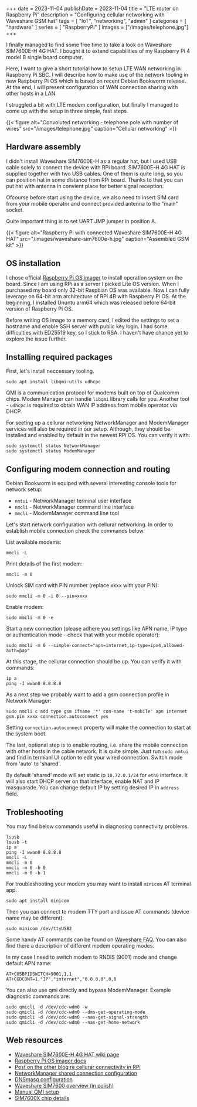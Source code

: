 +++ 
date = 2023-11-04
publishDate = 2023-11-04
title = "LTE router on Raspberry Pi"
description = "Configuring cellular networking with Waveshare GSM hat"
tags = [
  "IoT",
  "networking",
  "admin"
]
categories = [
  "hardware"
]
series = [
  "RaspberryPi"
]
images = ["/images/telephone.jpg"]
+++

I finally managed to find some free time to take a look on Waveshare SIM7600E-H 4G HAT.
I bought it to extend capabilities of my Raspberry Pi 4 model B single board computer.

Here, I want to give a short tutorial how to setup LTE WAN networking in Raspberry Pi SBC.
I will describe how to make use of the network tooling in new Raspberry Pi OS which is based on recent Debian Bookworm release.
At the end, I will present configuration of WAN connection sharing with other hosts in a LAN.

I struggled a bit with LTE modem configuration, but finally I managed to come up with the setup in three simple, fast steps.

{{< figure alt="Convoluted networking - telephone pole with number of wires" src="/images/telephone.jpg" caption="Cellular networking" >}}

## Hardware assembly

I didn't install Waveshare SIM7600E-H as a regular hat, but I used USB cable solely to connect the device with RPi board.
SIM7600E-H 4G HAT is supplied together with two USB cables. One of them is quite long, so you can position hat in some distance from RPi board.
Thanks to that you can put hat with antenna in convient place for better signal reception.

Ofcourse before start using the device, we also need to insert SIM card from your mobile operator 
and connect provided antenna to the "main" socket.

Quite important thing is to set UART JMP jumper in position A.

{{< figure alt="Raspberry Pi with connected Waveshare SIM7600E-H 4G HAT" src="/images/waveshare-sim7600e-h.jpg" caption="Assembled GSM kit" >}}

## OS installation

I chose official [Raspberry Pi OS imager](https://www.raspberrypi.com/software/) to install operation system on the board.
Since I am using RPi as a server I picked Lite OS version. When I purchased my board only 32-bit Raspbian OS was available.
Now I can fully leverage on 64-bit arm architecture of RPi 4B with Raspberry Pi OS.
At the beginning, I installed Ununtu arm64 which was released before 64-bit version of Raspberry Pi OS.

Before writing OS image to a memory card, I edited the settings to set a hostname and enable SSH server with public key login.
I had some difficulties with ED25519 key, so I stick to RSA. I haven't have chance yet to explore the issue further.

## Installing required packages

First, let's install neccessary tooling.

```shell
sudo apt install libqmi-utils udhcpc
```

QMI is a communication protocol for modems built on top of Qualcomm chips. Modem Manager can handle `libqmi` library calls for you.
Another tool - `udhcpc` is required to obtain WAN IP address from mobile operator via DHCP.

For seeting up a cellurar networking NetworkManager and ModemManager services will also be required in our setup.
Although, they should be installed and enabled by default in the newest RPi OS. You can verify it with:

```shell
sudo systemctl status NetworkManager
sudo systemctl status ModemManager
```

## Configuring modem connection and routing

Debian Bookworm is equiped with several interesting console tools for network setup:

* `nmtui` - NetworkManager terminal user interface
* `nmcli` - NetworkManager command line interface
* `mmcli` - ModemManager command line tool

Let's start network configuration with cellurar networking. In order to establish mobile connection check the commands below.

List available modems:
```shell
mmcli -L
```

Print details of the first modem:
```shell
mmcli -m 0
```

Unlock SIM card with PIN number (replace xxxx with your PIN): 
```shell
sudo mmcli -m 0 -i 0 --pin=xxxx
```

Enable modem:
```shell
sudo mmcli -m 0 -e
```

Start a new connection (please adhere you settings like APN name, IP type or authentication mode - check that with your mobile operator):
```shell
sudo mmcli -m 0 --simple-connect="apn=internet,ip-type=ipv4,allowed-auth=pap"
```

At this stage, the cellurar connection should be up. You can verify it with commands:
```shell
ip a
ping -I wwan0 8.8.8.8
```

As a next step we probably want to add a gsm connection profile in Network Manager:
```shell
sudo nmcli c add type gsm ifname '*' con-name 't-mobile' apn internet gsm.pin xxxx connection.autoconnect yes
```

Setting `connection.autoconnect` property will make the connection to start at the system boot.

The last, optional step is to enable routing, i.e. share the mobile connection with other hosts in the cable network.
It is quite simple. Just run `sudo nmtui` and find in termianl UI option to edit your wired connection. Switch mode from 'auto' to 'shared'.

By default 'shared' mode will set static ip `10.72.0.1/24` for `eth0` interface. It will also start DHCP server on that interface, 
enable NAT and IP masquarade. You can change default IP by setting desired IP in `address` field.

## Trobleshooting

You may find below commands useful in diagnosing connectivity problems.

```shell
lsusb
lsusb -t
ip a
ping -I wwan0 8.8.8.8
mmcli -L
mmcli -m 0
mmcli -m 0 -b 0
mmcli -m 0 -b 1
```

For troubleshooting your modem you may want to install `minicom` AT terminal app.
```shell
sudo apt install minicom
```

Then you can connect to modem TTY port and issue AT commands (device name may be different):
```shell
sudo minicom /dev/ttyUSB2
```

Some handy AT commands can be found on [Waveshare FAQ](https://www.waveshare.com/wiki/SIM7600E-H_4G_HAT#FAQ).
You can also find there a description of different modem operating modes. 

In my case I need to switch modem to RNDIS (9001) mode and change default APN name:

```
AT+CUSBPIDSWITCH=9001,1,1
AT+CGDCONT=1,"IP","internet","0.0.0.0",0,0
```

You can also use qmi directly and bypass ModemManager. Example diagnostic commands are:

```shell
sudo qmicli -d /dev/cdc-wdm0 -w
sudo qmicli -d /dev/cdc-wdm0 --dms-get-operating-mode
sudo qmicli -d /dev/cdc-wdm0 --nas-get-signal-strength
sudo qmicli -d /dev/cdc-wdm0 --nas-get-home-network
```

## Web resources

* [Waveshare SIM7600E-H 4G HAT wiki page](https://www.waveshare.com/wiki/SIM7600E-H_4G_HAT)
* [Raspberry Pi OS imager docs](https://www.raspberrypi.com/documentation/computers/getting-started.html#install-using-imager)
* [Post on the other blog re cellurar connectivity in RPi](https://www.wevolver.com/article/add-cellular-connectivity-to-your-raspberry-pi)
* [NetworkManager shared connection configuration](https://fedoramagazine.org/internet-connection-sharing-networkmanager/)
* [DNSmasq configuration](https://docs.fedoraproject.org/en-US/fedora-server/administration/dnsmasq/)
* [Waveshare SIM7600 overview (in polish)](https://mikrokontroler.pl/2020/05/05/nakladka-na-raspberry-pi-z-modemem-4g-waveshare-sim7600e-4g-hat/)
* [Manual QMI setup](https://www.embeddedpi.com/documentation/3g-4g-modems/raspberry-pi-sierra-wireless-mc7455-modem-raw-ip-qmi-interface-setup)
* [SIM7600X chip details](https://www.simcom.com/product/SIM7600X.html)
